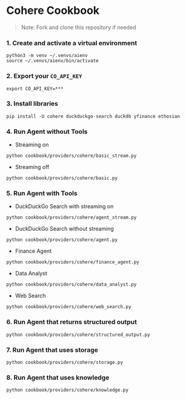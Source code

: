 # Cohere Cookbook

> Note: Fork and clone this repository if needed

### 1. Create and activate a virtual environment

```shell
python3 -m venv ~/.venvs/aienv
source ~/.venvs/aienv/bin/activate
```

### 2. Export your `CO_API_KEY`

```shell
export CO_API_KEY=***
```

### 3. Install libraries

```shell
pip install -U cohere duckduckgo-search duckdb yfinance ethosian
```

### 4. Run Agent without Tools

- Streaming on

```shell
python cookbook/providers/cohere/basic_stream.py
```

- Streaming off

```shell
python cookbook/providers/cohere/basic.py
```

### 5. Run Agent with Tools

- DuckDuckGo Search with streaming on

```shell
python cookbook/providers/cohere/agent_stream.py
```

- DuckDuckGo Search without streaming

```shell
python cookbook/providers/cohere/agent.py
```

- Finance Agent

```shell
python cookbook/providers/cohere/finance_agent.py
```

- Data Analyst

```shell
python cookbook/providers/cohere/data_analyst.py
```
- Web Search

```shell
python cookbook/providers/cohere/web_search.py
```

### 6. Run Agent that returns structured output

```shell
python cookbook/providers/cohere/structured_output.py
```

### 7. Run Agent that uses storage

```shell
python cookbook/providers/cohere/storage.py
```

### 8. Run Agent that uses knowledge

```shell
python cookbook/providers/cohere/knowledge.py
```
